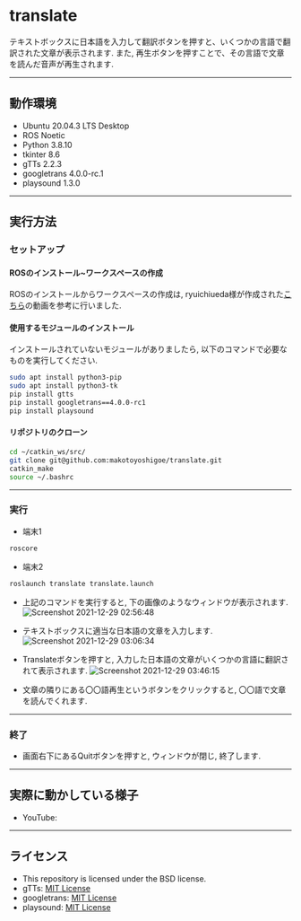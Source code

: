 # translate
テキストボックスに日本語を入力して翻訳ボタンを押すと、いくつかの言語で翻訳された文章が表示されます. また, 再生ボタンを押すことで、その言語で文章を読んだ音声が再生されます. 

---

## 動作環境
- Ubuntu 20.04.3 LTS Desktop
- ROS Noetic
- Python 3.8.10
- tkinter 8.6
- gTTs 2.2.3
- googletrans 4.0.0-rc.1
- playsound 1.3.0

---

## 実行方法
### セットアップ
#### ROSのインストール~ワークスペースの作成
ROSのインストールからワークスペースの作成は, ryuichiueda様が作成された[こちら](https://www.youtube.com/watch?v=PL85Pw_zQH0)の動画を参考に行いました. 
#### 使用するモジュールのインストール
インストールされていないモジュールがありましたら, 以下のコマンドで必要なものを実行してください. 
```sh
sudo apt install python3-pip
sudo apt install python3-tk
pip install gtts
pip install googletrans==4.0.0-rc1
pip install playsound
```
#### リポジトリのクローン
```sh
cd ~/catkin_ws/src/
git clone git@github.com:makotoyoshigoe/translate.git
catkin_make
source ~/.bashrc
```

---

### 実行
- 端末1
```sh
roscore
```

- 端末2
```sh
roslaunch translate translate.launch
```
- 上記のコマンドを実行すると, 下の画像のようなウィンドウが表示されます. 
![Screenshot 2021-12-29 02:56:48](https://user-images.githubusercontent.com/91446273/147593977-87850b5a-146f-4d64-9398-6d33f0b124d3.png)

- テキストボックスに適当な日本語の文章を入力します. 
![Screenshot 2021-12-29 03:06:34](https://user-images.githubusercontent.com/91446273/147594484-92255adb-83c4-4251-9660-f546bc3f9ae6.png)

- Translateボタンを押すと, 入力した日本語の文章がいくつかの言語に翻訳されて表示されます. 
![Screenshot 2021-12-29 03:46:15](https://user-images.githubusercontent.com/91446273/147597337-ee40cf59-1b06-4859-912e-fa25df9737d5.png)

- 文章の隣りにある〇〇語再生というボタンをクリックすると, 〇〇語で文章を読んでくれます. 

---

### 終了
- 画面右下にあるQuitボタンを押すと, ウィンドウが閉じ, 終了します.

---

## 実際に動かしている様子
- YouTube: 

---

## ライセンス
- This repository is licensed under the BSD license.
- gTTs: [MIT License](https://github.com/pndurette/gTTS/blob/master/LICENSE)
- googletrans: [MIT License](https://github.com/ssut/py-googletrans/blob/master/LICENSE)
- playsound: [MIT License](https://github.com/TaylorSMarks/playsound/blob/master/LICENSE)
